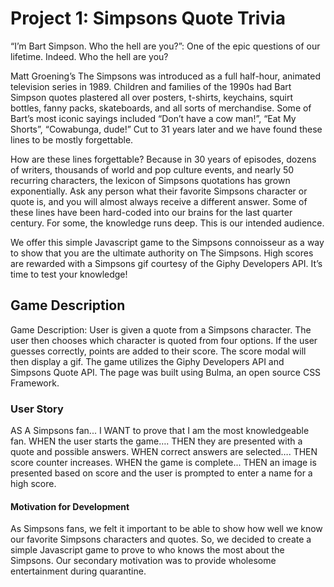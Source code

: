 # Project 1: Simpsons Quote Trivia

“I’m Bart Simpson. Who the hell are you?”: One of the epic questions of our lifetime. Indeed. Who the hell are you?

Matt Groening’s The Simpsons was introduced as a full half-hour, animated television series in 1989. Children and families of the 1990s had Bart Simpson quotes plastered all over posters, t-shirts, keychains, squirt bottles, fanny packs, skateboards, and all sorts of merchandise. Some of Bart’s most iconic sayings included “Don’t have a cow man!”, “Eat My Shorts”, “Cowabunga, dude!” Cut to 31 years later and we have found these lines to be mostly forgettable.

How are these lines forgettable? Because in 30 years of episodes, dozens of writers, thousands of world and pop culture events, and nearly 50 recurring characters, the lexicon of Simpsons quotations has grown exponentially. Ask any person what their favorite Simpsons character or quote is, and you will almost always receive a different answer. Some of these lines have been hard-coded into our brains for the last quarter century. For some, the knowledge runs deep. This is our intended audience.

We offer this simple Javascript game to the Simpsons connoisseur as a way to show that you are the ultimate authority on The Simpsons. High scores are rewarded with a Simpsons gif courtesy of the Giphy Developers API. It’s time to test your knowledge!

## Game Description

Game Description: User is given a quote from a Simpsons character. The user then chooses which character is quoted from four options. If the user guesses correctly, points are added to their score. The score modal will then display a gif. The game utilizes the Giphy Developers API and Simpsons Quote API. The page was built using Bulma, an open source CSS Framework.

### User Story

AS A Simpsons fan...
I WANT to prove that I am the most knowledgeable fan.
WHEN the user starts the game….
THEN they are presented with a quote and possible answers.
WHEN correct answers are selected….
THEN score counter increases.
WHEN the game is complete...
THEN an image is presented based on score and the user is prompted to enter a name for a high score.

#### Motivation for Development

As Simpsons fans, we felt it important to be able to show how well we know our favorite Simpsons characters and quotes. So, we decided to create a simple Javascript game to prove to who knows the most about the Simpsons. Our secondary motivation was to provide wholesome entertainment during quarantine.
